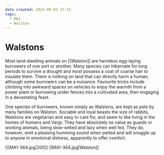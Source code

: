 ```yaml
---
date created: 2024-09-03 17:15
tags:
  - MA1
  - Walston
---
```


# Walstons

Most land-dwelling animals on [[Walston]] are harmless egg-laying burrowers of one sort or another. Many species can hibernate for long periods to survive a drought and most possess a coat of coarse hair to insulate them. There is nothing on land that can directly harm a human, although some burrowers can be a nuisance. Favourite tricks include climbing into awkward spaces on vehicles to enjoy the warmth from a power plant or burrowing under fences into a cultivated area, then engaging in a devastating feast.

One species of burrowers, known simply as Walstons, are kept as pets by many families on Walston. Sociable and loyal beasts the size of rabbits, Walstons are vegetarian and easy to care for, and seem to like living in the homes of humans and Vargr. They have absolutely no value as guards or working animals, being slow-witted and lazy when well fed. They do, however, emit a pleasing humming sound when petted and will snuggle up to anyone in emotional distress, apparently to offer comfort.

![[MA1-364.jpg|200]]
[[MA1-364.jpg|Walston]]
